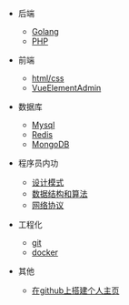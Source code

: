 * 后端
  * [Golang](note/Golang.md)
  * [PHP](note/PHP.md)

* 前端
  * [html/css](note/HtmlCss.md)
  <!-- * [NuxtJs](note/NuxtJs.md) -->
  * [VueElementAdmin](note/VueElementAdmin.md)
  <!-- * [ElementUI](note/#) -->

* 数据库
  * [Mysql](note/Mysql.md)
  * [Redis](note/Redis.md)
  * [MongoDB](note/MongoDB.md)
  <!-- * ClickHouse -->

* 程序员内功
  * [设计模式](note/DesignPatterns.md)
  * [数据结构和算法](DataStructureAndAlgorithms.md)
  * [网络协议](NetworkingProtocol.md)

* 工程化
  * [git](note/git.md)
  * [docker](note/docker.md)

* 其他
  * [在github上搭建个人主页](note/githubio.md)